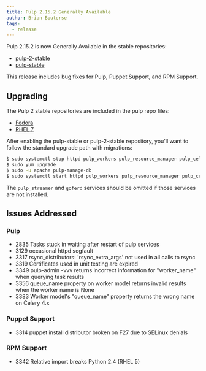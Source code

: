 ```yaml
---
title: Pulp 2.15.2 Generally Available
author: Brian Bouterse
tags:
  - release
---
```


Pulp 2.15.2 is now Generally Available in the stable repositories:

* [pulp-2-stable](https://repos.fedorapeople.org/pulp/pulp/stable/2/)
* [pulp-stable](https://repos.fedorapeople.org/pulp/pulp/stable/latest/)

This release includes bug fixes for Pulp, Puppet Support, and RPM Support.

## Upgrading

The Pulp 2 stable repositories are included in the pulp repo files:

- [Fedora](https://repos.fedorapeople.org/repos/pulp/pulp/fedora-pulp.repo)
- [RHEL 7](https://repos.fedorapeople.org/repos/pulp/pulp/rhel-pulp.repo)

After enabling the pulp-stable or pulp-2-stable repository, you'll want to follow the standard
upgrade path with migrations:

```sh
$ sudo systemctl stop httpd pulp_workers pulp_resource_manager pulp_celerybeat pulp_streamer goferd
$ sudo yum upgrade
$ sudo -u apache pulp-manage-db
$ sudo systemctl start httpd pulp_workers pulp_resource_manager pulp_celerybeat pulp_streamer goferd
```

The `pulp_streamer` and `goferd` services should be omitted if those services are not installed.


## Issues Addressed

### Pulp
- 2835	Tasks stuck in waiting after restart of pulp services
- 3129	occasional httpd segfault
- 3317	rsync_distributors: 'rsync_extra_args' not used in all calls to rsync
- 3319	Certificates used in unit testing are expired
- 3349	pulp-admin -vvv returns incorrect information for "worker_name" when querying task results
- 3356	queue_name property on worker model returns invalid results when the worker name is None
- 3383	Worker model's "queue_name" property returns the wrong name on Celery 4.x

### Puppet Support
- 3314	puppet install distributor broken on F27 due to SELinux denials

### RPM Support
- 3342	Relative import breaks Python 2.4 (RHEL 5)
